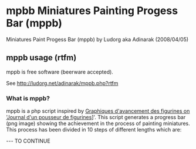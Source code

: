 # mpbb Miniatures Painting Progess Bar (mppb)

Miniatures Paint Progess Bar (mppb) by Ludorg aka Adinarak (2008/04/05)

## mppb usage (rtfm)

mppb is free software (beerware accepted).

See http://ludorg.net/adinarak/mppb.php?rtfm

### What is mppb?

mppb is a php script inspired by [Graphiques d'avancement des figurines on 'Journal d'un pousseur de figurines](href=\"http://poussefigs.canalblog.com/archives/2005/12/10/1093251.html)]'. This script generates a progress bar (png image) showing the achievement in the process of painting miniatures. This process has been divided in 10 steps of different lengths which are: 

--- TO CONTINUE
